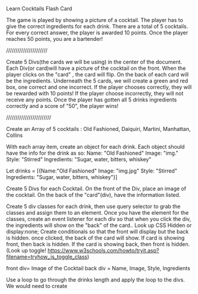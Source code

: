 Learn Cocktails Flash Card

The game is played by showing a picture of a cocktail. The player has to give the correct ingredients for each drink. There are a total of 5 cocktails. For every correct answer, the player is awarded 10 points. Once the player reaches 50 points, you are a bartender! 

//////////////////////

Create 5 Divs(the cards we will be using) in the center of the document.
Each Div(or card)will have a picture of the cocktail on the front.
When the player clicks on the "card" , the card will flip.
On the back of each card will be the ingredients.
Underneath the 5 cards, we will create a green and red box, one correct and one incorrect.
If the player chooses correctly, they will be rewarded with 10 points!
If the player choose incorrectly, they will not receive any points.
Once the player has gotten all 5 drinks ingredients correctly and a score of "50", the player wins!

////////////////////////

Create an Array of 5 cocktails : Old Fashioned, Daiquiri, Martini, Manhattan, Collins


With each array item, create an object for each drink.
Each object should have the info for the drink as so:
            Name: "Old Fashioned"
            Image: "img."
            Style: "Stirred"
            Ingredients: "Sugar, water, bitters, whiskey"

Let drinks = [{Name:"Old Fashioned" Image: "img.jpg" Style: "Stirred" Ingredients: "Sugar, water, bitters, whiskey"}]

Create 5 Divs for each Cocktail. On the front of the Div, place an image of the cocktail. On the back of the "card"(div), have the information listed.

Create 5 div classes for each drink, then use query selector to grab the classes and assign them to an element.
Once you have the element for the classes, create an event listener for each div so that when you click the div, the ingredients will show on the "back" of the card..
Look up CSS Hidden or display:none;
Create conditionals so that the front will display but the back is hidden. once clicked, the back of the card will show.
If card is showing front, then back is hidden. If the card is showing back, then front is hidden. (Look up toggle! https://www.w3schools.com/howto/tryit.asp?filename=tryhow_js_toggle_class)

front div= Image of the Cocktail
back div = Name, Image, Style, Ingredients

Use a loop to go through the drinks length and apply the loop to the divs. We would need to create 




